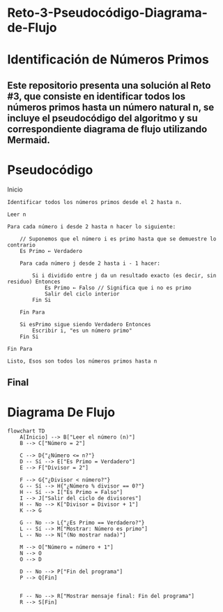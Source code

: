 # Reto-3-Pseudocódigo-Diagrama-de-Flujo

# Identificación de Números Primos

Este repositorio presenta una solución al Reto #3, que consiste en identificar todos los números primos hasta un número natural n, se incluye el pseudocódigo del algoritmo y su correspondiente diagrama de flujo utilizando Mermaid.
--
# Pseudocódigo


Inicio

    Identificar todos los números primos desde el 2 hasta n.

    Leer n

    Para cada número i desde 2 hasta n hacer lo siguiente:

        // Suponemos que el número i es primo hasta que se demuestre lo contrario
        Es Primo ← Verdadero

        Para cada número j desde 2 hasta i - 1 hacer:

            Si i dividido entre j da un resultado exacto (es decir, sin residuo) Entonces
                Es Primo ← Falso // Significa que i no es primo
                Salir del ciclo interior
            Fin Si

        Fin Para

        Si esPrimo sigue siendo Verdadero Entonces
            Escribir i, "es un número primo"
        Fin Si

    Fin Para

    Listo, Esos son todos los números primos hasta n
Final
--
# Diagrama De Flujo

```mermaid
flowchart TD
    A[Inicio] --> B["Leer el número (n)"]
    B --> C["Número = 2"]

    C --> D{"¿Número <= n?"}
    D -- Sí --> E["Es Primo = Verdadero"]
    E --> F["Divisor = 2"]

    F --> G{"¿Divisor < número?"}
    G -- Sí --> H{"¿Número % divisor == 0?"}
    H -- Sí --> I["Es Primo = Falso"]
    I --> J["Salir del ciclo de divisores"]
    H -- No --> K["Divisor = Divisor + 1"]
    K --> G

    G -- No --> L{"¿Es Primo == Verdadero?"}
    L -- Sí --> M["Mostrar: Número es primo"]
    L -- No --> N["(No mostrar nada)"]

    M --> O["Número = número + 1"]
    N --> O
    O --> D

    D -- No --> P["Fin del programa"]
    P --> Q[Fin]


    F -- No --> R["Mostrar mensaje final: Fin del programa"]
    R --> S[Fin]




















